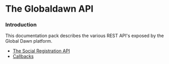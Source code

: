 # The Globaldawn API

### Introduction

This documentation pack describes the various REST API's exposed by the Global Dawn platform. 

* [The Social Registration API](https://github.com/globaldawn/docs/blob/master/api/login.md)
* [Callbacks](https://github.com/globaldawn/docs/blob/master/api/callbacks.md)